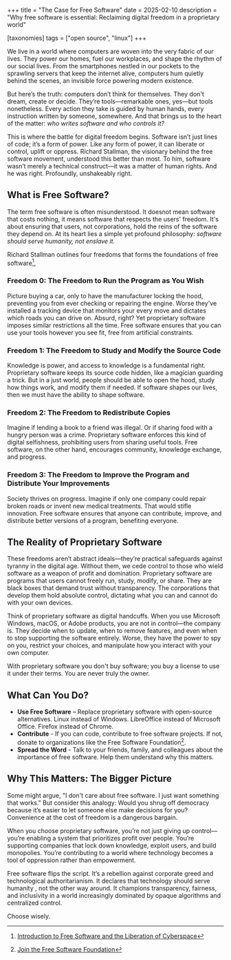 +++
title = "The Case for Free Software"
date = 2025-02-10
description = "Why free software is essential: Reclaiming digital freedom in a proprietary world"

[taxonomies]
tags = ["open source", "linux"]
+++

We live in a world where computers are woven into the very fabric of our lives. They power our homes, fuel our workplaces, and shape the rhythm of our social lives. From the smartphones nestled in our pockets to the sprawling servers that keep the internet alive, computers hum quietly behind the scenes, an invisible force powering modern existence.

But here’s the truth: computers don’t think for themselves. They don't dream, create or decide. They’re tools—remarkable ones, yes—but tools nonetheless. Every action they take is guided by human hands, every instruction written by someone, somewhere. And that brings us to the heart of the matter: _who writes software and who controls it?_

This is where the battle for digital freedom begins. Software isn’t just lines of code; it’s a form of power. Like any form of power, it can liberate or control, uplift or oppress. Richard Stallman, the visionary behind the free software movement, understood this better than most. To him, software wasn’t merely a technical construct—it was a matter of human rights. And he was right. Profoundly, unshakeably right.

## What is Free Software?

The term free software is often misunderstood. It doesnot mean software that costs nothing, it means software that respects the users' freedom. It's about ensuring that users, not corporations, hold the reins of the software they depend on. At its heart lies a simple yet profound philosophy: _software should serve humanity, not enslave it._

Richard Stallman outlines four freedoms that forms the foundations of free software[^1],

### Freedom 0: The Freedom to Run the Program as You Wish

Picture buying a car, only to have the manufacturer locking the hood, preventing you from ever checking or repairing the engine. Worse they've installed a tracking device that monitors your every move and dictates which roads you can drive on. Absurd, right? Yet proprietary software imposes similar restrictions all the time. Free software ensures that you can use your tools however you see fit, free from artificial constraints.

### Freedom 1: The Freedom to Study and Modify the Source Code

Knowledge is power, and access to knowledge is a fundamental right. Proprietary software keeps its source code hidden, like a magician guarding a trick. But in a just world, people should be able to open the hood, study how things work, and modify them if needed. If software shapes our lives, then we must have the ability to shape software.

### Freedom 2: The Freedom to Redistribute Copies

Imagine if lending a book to a friend was illegal. Or if sharing food with a hungry person was a crime. Proprietary software enforces this kind of digital selfishness, prohibiting users from sharing useful tools. Free software, on the other hand, encourages community, knowledge exchange, and progress.

### Freedom 3: The Freedom to Improve the Program and Distribute Your Improvements

Society thrives on progress. Imagine if only one company could repair broken roads or invent new medical treatments. That would stifle innovation. Free software ensures that anyone can contribute, improve, and distribute better versions of a program, benefiting everyone.

## The Reality of Proprietary Software

These freedoms aren’t abstract ideals—they’re practical safeguards against tyranny in the digital age. Without them, we cede control to those who wield software as a weapon of profit and domination. Proprietary software are programs that users cannot freely run, study, modify, or share. They are black boxes that demand trust without transparency. The corporations that develop them hold absolute control, dictating what you can and cannot do with your own devices.

Think of proprietary software as digital handcuffs. When you use Microsoft Windows, macOS, or Adobe products, you are not in control—the company is. They decide when to update, when to remove features, and even when to stop supporting the software entirely. Worse, they have the power to spy on you, restrict your choices, and manipulate how you interact with your own computer.

With proprietary software you don't buy software; you buy a license to use it under their terms. You are never truly the owner.

## What Can You Do?

- **Use Free Software** – Replace proprietary software with open-source alternatives. Linux instead of Windows. LibreOffice instead of Microsoft Office. Firefox instead of Chrome.
- **Contribute** - If you can code, contribute to free software projects. If not, donate to organizations like the Free Software Foundation[^2].
- **Spread the Word** - Talk to your friends, family, and colleagues about the importance of free software. Help them understand why this matters.

## Why This Matters: The Bigger Picture

Some might argue, "I don't care about free software. I just want something that works." But consider this analogy: Would you shrug off democracy because it’s easier to let someone else make decisions for you? Convenience at the cost of freedom is a dangerous bargain.

When you choose proprietary software, you’re not just giving up control—you’re enabling a system that prioritizes profit over people. You’re supporting companies that lock down knowledge, exploit users, and build monopolies. You’re contributing to a world where technology becomes a tool of oppression rather than empowerment.

Free software flips the script. It’s a rebellion against corporate greed and technological authoritarianism. It declares that technology should serve humanity , not the other way around. It champions transparency, fairness, and inclusivity in a world increasingly dominated by opaque algorithms and centralized control.

Choose wisely.

[^1]: [Introduction to Free Software and the Liberation of Cyberspace](https://www.fsf.org/blogs/rms/20140407-geneva-tedx-talk-free-software-free-society/)

[^2]: [Join the Free Software Foundation](https://my.fsf.org/associate/support_freedom?referrer=4052)
